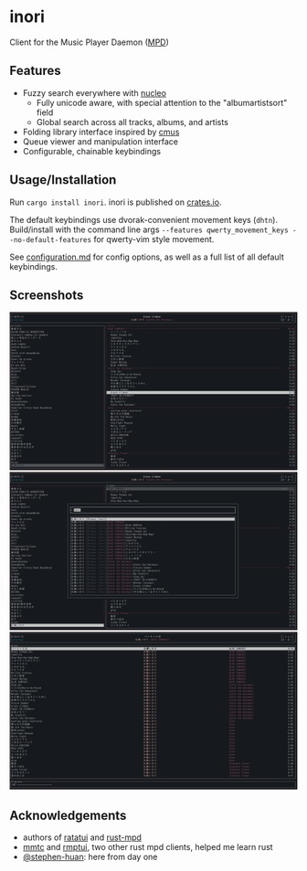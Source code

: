 # inori

Client for the Music Player Daemon ([MPD](https://www.musicpd.org/))

## Features

- Fuzzy search everywhere with
  [nucleo](https://github.com/helix-editor/nucleo)
  - Fully unicode aware, with special attention to the "albumartistsort"
    field
  - Global search across all tracks, albums, and artists
- Folding library interface inspired by [cmus](https://cmus.github.io/)
- Queue viewer and manipulation interface
- Configurable, chainable keybindings

## Usage/Installation

Run `cargo install inori`. inori is published on [crates.io](https://crates.io/crates/inori).

The default keybindings use dvorak-convenient movement keys (`dhtn`).
Build/install with the command line args
`--features qwerty_movement_keys --no-default-features` for qwerty-vim
style movement.

See [configuration.md](./CONFIGURATION.md) for config options, as well
as a full list of all default keybindings.

## Screenshots

![](./images/library.png) ![](./images/search.png)
![](./images/queue.png)

## Acknowledgements

- authors of [ratatui](https://ratatui.rs/) and
  [rust-mpd](https://docs.rs/mpd/latest/mpd/)
- [mmtc](https://github.com/figsoda/mmtc) and
  [rmptui](https://github.com/krolyxon/rmptui), two other rust mpd
  clients, helped me learn rust
- [@stephen-huan](https://github.com/stephen-huan): here from day one
